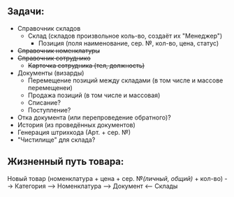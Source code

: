 ## Задачи:
* Справочник складов
    * Склад (складов произвольное коль-во, создаёт их "Менеджер")
        * Позиция (поля наименование, сер. №, кол-во, цена, статус)
* ~~Справочник номенклатуры~~
* ~~Справочник сотруднико~~
    * ~~Карточка сотрудника (тел, должность)~~
* Документы (визарды)
    * Перемещение позиций между складами (в том числе и массове перемещенеи)
    * Продажа позиций (в том числе и массовая)
    * Списание?
    * Поступление?
* Отка документа (или перепроведение обратного)?
* История (из проведённых документов)
* Генерация штрихкода (Арт. + сер. №)
* "Чистилище" для склада?

## Жизненный путь товара:

Новый товар (номенклатура + цена + сер. №*(личный, общий)* + кол-во) --> Категория --> Номенклатура --> Документ <-- Склады